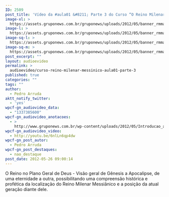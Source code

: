 ```yaml
---
ID: 2509
post_title: 'Vídeo da #aula01 &#8211; Parte 3 do Curso “O Reino Milenar Messiânico”'
image-xl: >
  https://assets.gruponews.com.br/gruponews/uploads/2012/05/banner_rmma1-prt3.jpg
image-l: >
  https://assets.gruponews.com.br/gruponews/uploads/2012/05/banner_rmma1-prt3.jpg
image-sq-l: >
  https://assets.gruponews.com.br/gruponews/uploads/2012/05/banner_rmma1-prt3.jpg
image-sq-m: >
  https://assets.gruponews.com.br/gruponews/uploads/2012/05/banner_rmma1-prt3-720x320.jpg
post_excerpt: ""
layout: audioevideo
permalink: >
  audioevideo/curso-reino-milenar-messinico-aula01-parte-3
published: true
categories: ""
tags: ""
author:
  - Pedro Arruda
aktt_notify_twitter:
  - 'yes'
wpcf-gn_audiovideo_data:
  - "1337385600"
wpcf-gn_audiovideo_anotacoes:
  - >
    http://www.gruponews.com.br/wp-content/uploads/2012/05/Introducao_ao_RMM.pdf
wpcf-gn_audiovideo_video:
  - http://youtu.be/6nlLn6qp4dw
wpcf-gn_post_autor:
  - Pedro Arruda
wpcf-gn_post_destaques:
  - nao_destaque
post_date: 2012-05-26 09:00:14
---
```

O Reino no Plano Geral de Deus - Visão geral de Gênesis a Apocalipse, de uma eternidade a outra, possibilitando uma compreensão histórica e profética da localização do Reino Milenar Messiânico e a posição da atual geração diante dele.